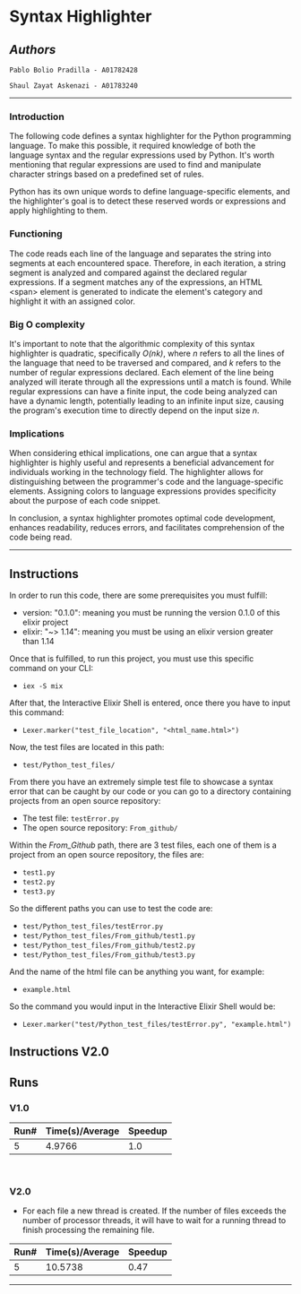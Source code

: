 # **Syntax Highlighter**
## *Authors*
    Pablo Bolio Pradilla - A01782428

    Shaul Zayat Askenazi - A01783240

<hr>

### Introduction
The following code defines a syntax highlighter for the Python programming language. To make this possible, it required knowledge of both the language syntax and the regular expressions used by Python. It's worth mentioning that regular expressions are used to find and manipulate character strings based on a predefined set of rules.

Python has its own unique words to define language-specific elements, and the highlighter's goal is to detect these reserved words or expressions and apply highlighting to them.

### Functioning
The code reads each line of the language and separates the string into segments at each encountered space. Therefore, in each iteration, a string segment is analyzed and compared against the declared regular expressions. If a segment matches any of the expressions, an HTML &lt;span&gt; element is generated to indicate the element's category and highlight it with an assigned color.

### Big O complexity
It's important to note that the algorithmic complexity of this syntax highlighter is quadratic, specifically *O(nk)*, where *n* refers to all the lines of the language that need to be traversed and compared, and *k* refers to the number of regular expressions declared. Each element of the line being analyzed will iterate through all the expressions until a match is found. While regular expressions can have a finite input, the code being analyzed can have a dynamic length, potentially leading to an infinite input size, causing the program's execution time to directly depend on the input size *n*.

### Implications
When considering ethical implications, one can argue that a syntax highlighter is highly useful and represents a beneficial advancement for individuals working in the technology field. The highlighter allows for distinguishing between the programmer's code and the language-specific elements. Assigning colors to language expressions provides specificity about the purpose of each code snippet.

In conclusion, a syntax highlighter promotes optimal code development, enhances readability, reduces errors, and facilitates comprehension of the code being read.

<hr>

## **Instructions**
In order to run this code, there are some prerequisites you must fulfill:
- version: "0.1.0": meaning you must be running the version 0.1.0 of this elixir project
- elixir: "~> 1.14": meaning you must be using an elixir version greater than 1.14

Once that is fulfilled, to run this project, you must use this specific command on your CLI:
- `iex -S mix`

After that, the Interactive Elixir Shell is entered, once there you have to input this command:
- `Lexer.marker("test_file_location", "<html_name.html>")`

Now, the test files are located in this path:
- `test/Python_test_files/`

From there you have an extremely simple test file to showcase a syntax error that can be caught by our code or you can go to a directory containing projects from an open source repository:
- The test file: `testError.py`
- The open source repository: `From_github/`

Within the _From_Github_ path, there are 3 test files, each one of them is a project from an open source repository, the files are:
- `test1.py`
- `test2.py`
- `test3.py`

So the different paths you can use to test the code are:
- `test/Python_test_files/testError.py`
- `test/Python_test_files/From_github/test1.py`
- `test/Python_test_files/From_github/test2.py`
- `test/Python_test_files/From_github/test3.py`

And the name of the html file can be anything you want, for example:
- `example.html`

So the command you would input in the Interactive Elixir Shell would be:
- `Lexer.marker("test/Python_test_files/testError.py", "example.html")`

## **Instructions V2.0**


## **Runs**

### **V1.0**

|Run#          | Time(s)/Average|Speedup|  
| -----------  | ----------- | ----------- |
| 5            |     4.9766  | 1.0         |


<br>

### **V2.0**

- For each file a new thread is created.
If the number of files exceeds the number of processor threads, it will have to wait for a running thread to finish processing the remaining file.

|Run#          | Time(s)/Average|Speedup|
| -----------  | ----------- | ----------- |
| 5            |    10.5738  |    0.47     |

<hr>